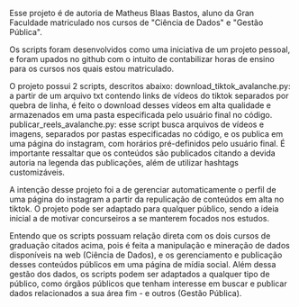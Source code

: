 Esse projeto é de autoria de Matheus Blaas Bastos, aluno da Gran Faculdade matriculado nos cursos de "Ciência de Dados" e "Gestão Pública".

Os scripts foram desenvolvidos como uma iniciativa de um projeto pessoal, e foram upados no github com o intuito de contabilizar horas de ensino para os cursos nos quais estou matriculado.

O projeto possui 2 scripts, descritos abaixo:
download_tiktok_avalanche.py: a partir de um arquivo txt contendo links de vídeos do tiktok separados por quebra de linha, é feito o download desses vídeos em alta qualidade e armazenados em uma pasta especificada pelo usuário final no código. 
publicar_reels_avalanche.py: esse script busca arquivos de vídeos e imagens, separados por pastas especificadas no código, e os publica em uma página do instagram, com horários pré-definidos pelo usuário final. 
É importante ressaltar que os conteúdos são publicados citando a devida autoria na legenda das publicações, além de utilizar hashtags customizáveis.

A intenção desse projeto foi a de gerenciar automaticamente o perfil de uma página do instagram a partir da repulicação de conteúdos em alta no tiktok. 
O projeto pode ser adaptado para qualquer público, sendo a ideia inicial a de motivar concurseiros a se manterem focados nos estudos.

Entendo que os scripts possuam relação direta com os dois cursos de graduação citados acima, pois é feita a manipulação e mineração de dados disponíveis na web (Ciência de Dados), e os gerenciamento e publicação desses conteúdos públicos em uma página de mídia social. 
Além dessa gestão dos dados, os scripts podem ser adaptados a qualquer tipo de público, como órgãos públicos que tenham interesse em buscar e publicar dados relacionados a sua área fim - e outros (Gestão Pública).  
